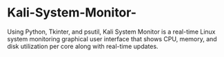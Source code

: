 # Kali-System-Monitor-
Using Python, Tkinter, and psutil, Kali System Monitor is a real-time Linux system monitoring graphical user interface that shows CPU, memory, and disk utilization per core along with real-time updates.
